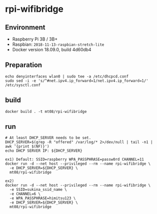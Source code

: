 # rpi-wifibridge


## Environment
- Raspberry Pi 3B / 3B+
- Raspbian: `2018-11-13-raspbian-stretch-lite`
- Docker version 18.09.0, build 4d60db4

## Preparation
```
echo denyinterfaces wlan0 | sudo tee -a /etc/dhcpcd.conf
sudo sed -i -e 's/^#net.ipv4.ip_forward=1/net.ipv4.ip_forward=1/' /etc/sysctl.conf
```

## build
```
docker build . -t mt08/rpi-wifibridge
```

## run
```
# At least DHCP_SERVER needs to be set.
DHCP_SERVER=$(grep -R "offered" /var/log/* 2>/dev/null | tail -n1 | awk '{print $(NF)}')
echo DHCP SERVER IP: ${DHCP_SERVER}

ex1) Default: SSID=raspberry WPA_PASSPHRASE=passw0rd CHANNEL=11
docker run -d --net host --privileged --rm --name rpi-wifibridge \
  -e DHCP_SERVER=${DHCP_SERVER} \
  mt08/rpi-wifibridge

ex2)
docker run -d --net host --privileged --rm --name rpi-wifibridge \
  -e SSID=sukina_ssid_name \
  -e CHANNEL=6 \
  -e WPA_PASSPHRASE=himitsu123 \
  -e DHCP_SERVER=${DHCP_SERVER} \
  mt08/rpi-wifibridge
```
